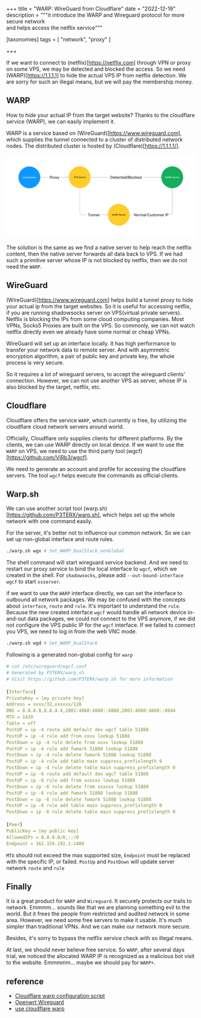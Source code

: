 +++
title = "WARP: WireGuard from Cloudflare"
date = "2022-12-19"
description = """it introduce the WARP and Wireguard protocol for more secure network\
and helps access the netflix service"""

[taxonomies]
tags = [ "network", "proxy" ]

+++

If we want to connect to (netflix)[https://netflix.com] through VPN or proxy on some VPS,
we may be detected and blocked the access. So we need (WARP)[https://1.1.1.1] to hide the
actual VPS IP from netflix detection. We are sorry for such an illegal means, but we will pay
the membership money.


## WARP

How to hide your actual IP from the target website? Thanks to the cloudflare service
(WARP), we can easily implement it. 

WARP is a service based on (WireGuard)[https://www.wireguard.com], which supplies
the tunnel connected to a cluster of distributed network nodes. The distributed cluster
is hosted by (Cloudflare)[https://1.1.1.1/]. 

![network-flow](/imgs/WARP.png)

The solution is the same as we find a native server to help reach the netflix content,
then the native server forwards all data back to VPS. If we had such a primitive server
whose IP is not blocked by netflix, then we do not need the `WARP`.

## WireGuard

(WireGuard)[https://www.wireguard.com] helps build a tunnel proxy to hide your actual ip
from the target websites. So it is useful for accessing netflix, if you are running
shadowsocks server on VPS(virtual private servers). Netflix is blocking the IPs from 
some cloud computing companies. Most VPNs, Socks5 Proxies are built on the VPS. So commonly,
we can not watch netflix directly even we already have some normal or cheap VPNs. 

WireGuard will set up an interface locally. It has high performance to transfer your
network data to remote server. And with asymmetric encryption algorithm, a pair of public key
and private key, the whole process is very secure. 

So it requires a lot of wireguard servers, to accept the wireguard clients' connection.
However, we can not use another VPS as server, whose IP is also blocked by the target,
netflix, etc.


## Cloudflare

Cloudflare offers the service `WARP`, which currently is free, by utilizing the cloudflare
cloud network servers around world. 

Officially, Cloudflare only supplies clients for different platforms. By the clients, we can
use WARP directly on local device. If we want to use the `WARP` on VPS, we need to use the
third party tool (wgcf)[https://github.com/ViRb3/wgcf]. 

We need to generate an account and profile for accessing the cloudflare servers. The tool `wgcf`
helps execute the commands as official clients.

## Warp.sh

We can use another script tool (warp.sh)[https://github.com/P3TERX/warp.sh],
which helps set up the whole network with one command easily. 

For the server, it's better not to influence our common network. So we can set up non-global
interface and route rules. 

```bash
./warp.sh wgx # Set_WARP_DualStack_nonGlobal
```

The shell command will start wireguard service backend. And we need to restart our proxy service to
bind the local interface to `wgcf`, which we created in the shell. For `shadowsocks`, please add 
`--out-bound-interface wgcf` to start `ssserver`.

if we want to use the `WARP` interface directly, we can set the interface to outbound all network packages.
We may be confused with the concepts about `interface`, `route` and `rule`. It's important to understand
the `rule`. Because the new created interface `wgcf` would handle all network device in-and-out
data packages, we could not connect to the VPS anymore, if we did not configure the VPS public IP for the
`wgcf` interface. If we failed to connect you VPS, we need to log in from the web VNC mode. 

```bash
./warp.sh wgd # Set_WARP_DualStack
```

Following is a generated non-global config for `warp`

```yaml
# cat /etc/wireguard/wgcf.conf 
# Generated by P3TERX/warp.sh
# Visit https://github.com/P3TERX/warp.sh for more information

[Interface]
PrivateKey = [my private key]
Address = xxxx/32,xxxxxx/128
DNS = 8.8.8.8,8.8.4.4,2001:4860:4860::8888,2001:4860:4860::8844
MTU = 1420
Table = off
PostUP = ip -4 route add default dev wgcf table 51888
PostUP = ip -4 rule add from xxxx lookup 51888
PostDown = ip -4 rule delete from xxxx lookup 51888
PostUP = ip -4 rule add fwmark 51888 lookup 51888
PostDown = ip -4 rule delete fwmark 51888 lookup 51888
PostUP = ip -4 rule add table main suppress_prefixlength 0
PostDown = ip -4 rule delete table main suppress_prefixlength 0
PostUP = ip -6 route add default dev wgcf table 51888
PostUP = ip -6 rule add from xxxxxx lookup 51888
PostDown = ip -6 rule delete from xxxxxx lookup 51888
PostUP = ip -6 rule add fwmark 51888 lookup 51888
PostDown = ip -6 rule delete fwmark 51888 lookup 51888
PostUP = ip -6 rule add table main suppress_prefixlength 0
PostDown = ip -6 rule delete table main suppress_prefixlength 0

[Peer]
PublicKey = [my public key]
AllowedIPs = 0.0.0.0/0,::/0
Endpoint = 162.159.192.1:2408
```

`MTU` should not exceed the max supported size, `Endpoint` must be replaced with the specific IP, or failed.
`PostUp` and `PostDown` will update server network `route` and `rule`

## Finally

It is a great product for `WARP` and `Wireguard`. It securely protects our trails to network.
Emmmm... sounds like that we are planning something evil to the world. But it frees the people from
restricted and audited network in some area. However, we need some free servers to make it usable.
It's much simpler than traditional VPNs. And we can make our network more secure. 

Besides, it's sorry to bypass the netflix service check with so illegal means.

At last, we should never believe free service. So `WARP`, after several days trial, we noticed the allocated
WARP IP is recognized as a malicious bot visit to the website. Emmmmm... maybe we should pay for `WARP+`.

## reference

- [Cloudflare warp configuration script](https://p3terx.com/archives/cloudflare-warp-configuration-script.html)
- [Openwrt Wireguard](https://openwrt.org/docs/guide-user/services/vpn/wireguard/start)
- [use cloudflare warp](https://p3terx.com/archives/use-cloudflare-warp-to-add-extra-ipv4-or-ipv6-network-support-to-vps-servers-for-free.html)


